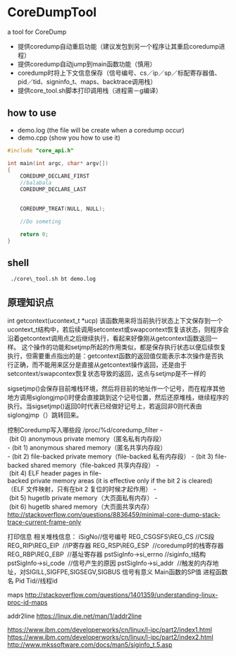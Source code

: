 # CoreDumpTool
a tool for CoreDump
- 提供coredump自动重启功能（建议发包到另一个程序让其重启coredump进程）
- 提供coredump自动jump到main函数功能（慎用）
- coredump时将上下文信息保存（信号编号、cs／ip／sp／标配寄存器值、pid／tid、signinfo\_t、maps、backtrace调用栈）
- 提供core\_tool.sh脚本打印调用栈（进程需－g编译）


## how to use
 - demo.log (the file will be create when a coredump occur)
 - demo.cpp (show you how to use it)
``` C
#include "core_api.h"

int main(int argc, char* argv[])
{
    COREDUMP_DECLARE_FIRST
	//balabala
    COREDUMP_DECLARE_LAST

    
    COREDUMP_TREAT(NULL, NULL);

	//Do someting

    return 0;
}
```

## shell
``` shell
 ./core\_tool.sh bt demo.log
```


## 原理知识点
int getcontext(ucontext_t *ucp) 该函数用来将当前执行状态上下文保存到一个ucontext_t结构中，若后续调用setcontext或swapcontext恢复该状态，则程序会沿着getcontext调用点之后继续执行，看起来好像刚从getcontext函数返回一样。 这个操作的功能和setjmp所起的作用类似，都是保存执行状态以便后续恢复执行，但需要重点指出的是：getcontext函数的返回值仅能表示本次操作是否执行正确，而不能用来区分是直接从getcontext操作返回，还是由于setcontext/swapcontex恢复状态导致的返回，这点与setjmp是不一样的

sigsetjmp()会保存目前堆栈环境，然后将目前的地址作一个记号，而在程序其他地方调用siglongjmp()时便会直接跳到这个记号位置，然后还原堆栈，继续程序的执行。当sigsetjmp()返回0时代表已经做好记号上，若返回非0则代表由siglongjmp（）跳转回来。

控制Coredump写入哪些段
/proc/%d/coredump_filter
- (bit 0) anonymous private memory（匿名私有内存段）</br>
- (bit 1) anonymous shared memory（匿名共享内存段）</br>
- (bit 2) file-backed private memory（file-backed 私有内存段）
- (bit 3) file-backed shared memory（file-bakced 共享内存段）
- (bit 4) ELF header pages in file-backed private memory areas (it is effective only if the bit 2 is cleared)（ELF 文件映射，只有在bit 2 复位的时候才起作用）
- (bit 5) hugetlb private memory（大页面私有内存）
- (bit 6) hugetlb shared memory（大页面共享内存）
http://stackoverflow.com/questions/8836459/minimal-core-dump-stack-trace-current-frame-only

打印信息
相关堆栈信息：
iSigNo//信号编号
REG_CSGSFS\REG_CS	//CS段
REG_RIP\REG_EIP 		//IP寄存器
REG_RSP\REG_ESP 		//coredump时的栈寄存器
REG_RBP\REG_EBP 		//基址寄存器
pstSigInfo->si_errno		//siginfo_t结构
pstSigInfo->si_code 		//信号产生的原因
pstSigInfo->si_addr 		//触发的内存地址，对SIGILL,SIGFPE,SIGSEGV,SIGBUS 信号有意义
Main函数的SP值
进程函数名
Pid
Tid//线程id

maps
http://stackoverflow.com/questions/1401359/understanding-linux-proc-id-maps

addr2line
https://linux.die.net/man/1/addr2line

https://www.ibm.com/developerworks/cn/linux/l-ipc/part2/index1.html
https://www.ibm.com/developerworks/cn/linux/l-ipc/part2/index2.html
http://www.mkssoftware.com/docs/man5/siginfo_t.5.asp
